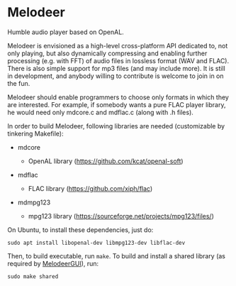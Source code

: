 # Melodeer
Humble audio player based on OpenAL.

Melodeer is envisioned as a high-level cross-platform API dedicated to, not only playing, but also dynamically compressing and enabling further processing (e.g. with FFT) of audio files in lossless format (WAV and FLAC). There is also simple support for mp3 files (and may include more). It is still in development, and anybody willing to contribute is welcome to join in on the fun.

Melodeer should enable programmers to choose only formats in which they are interested. For example, if somebody wants a pure FLAC player library, he would need only mdcore.c and mdflac.c (along with .h files).

In order to build Melodeer, following libraries are needed (customizable by tinkering Makefile):

* mdcore

  - OpenAL library (https://github.com/kcat/openal-soft)

* mdflac

  - FLAC library (https://github.com/xiph/flac)

* mdmpg123

  - mpg123 library (https://sourceforge.net/projects/mpg123/files/)

On Ubuntu, to install these dependencies, just do:

```shell
sudo apt install libopenal-dev libmpg123-dev libflac-dev
```

Then, to build executable, run `make`. To build and install a shared library (as required by [MelodeerGUI](https://github.com/StjepanPoljak/MelodeerGUI)), run:

```shell
sudo make shared
```
